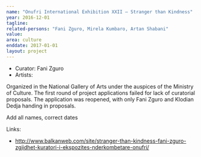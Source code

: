 ```yaml
---
name: "Onufri International Exhibition XXII – Stranger than Kindness"
year: 2016-12-01
tagline:
related-persons: "Fani Zguro, Mirela Kumbaro, Artan Shabani"
value:
area: culture
enddate: 2017-01-01
layout: project
---
```

* Curator: Fani Zguro
* Artists:

Organized in the National Gallery of Arts under the auspices of the Ministry of Culture. The first round of project applications failed for lack of curatorial proposals. The application was reopened, with only Fani Zguro and Klodian Dedja handing in proposals.

Add all names, correct dates

Links:
* <http://www.balkanweb.com/site/stranger-than-kindness-fani-zguro-zgjidhet-kuratori-i-ekspozites-nderkombetare-onufri/>

